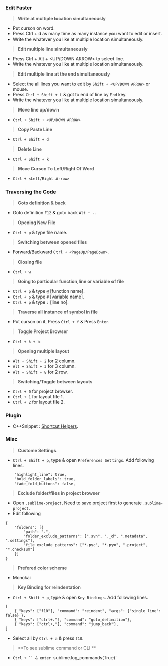 
### Edit Faster

> **Write at multiple location simultaneously**
- Put curson on word.
- Press Ctrl + d as many time as many instance you want to edit or insert.
- Write the whatever you like at multiple location simultaneously.

> **Edit multiple line simultaneously**
- Press Ctrl + Alt + <UP/DOWN ARROW> to select line.
- Write the whatever you like at multiple location simultaneously.

> **Edit multiple line at the end simultaneously**
- Select the all lines you want to edit by `Shift + <UP/DOWN ARROW>` or mouse.
- Press `Ctrl + Shift + L` & got to end of line by `End` key.
- Write the whatever you like at multiple location simultaneously.

> **Move line up/down**
- `Ctrl + Shift + <UP/DOWN ARROW>`

> **Copy Paste Line**
- `Ctrl + Shift + d`

> **Delete Line**
- `Ctrl + Shift + k`

> **Move Curson To Left/Right Of Word**
- `Ctrl + <Left/Right Arrow>`

### Traversing the Code

> **Goto definition & back**
- Goto definition `F12` & goto back `Alt + -`.

> **Opening New File**
- `Ctrl + p` & type file name.

> **Switching between opened files**
- Forward/Backward `Ctrl + <PageUp/PageDown>`.

> **Closing file**
- `Ctrl + w`

> **Going to particular function,line or variable of file**
- `Ctrl + p` & type <file name> `@` [function name].
- `Ctrl + p` & type <file name> `#` [variable name].
- `Ctrl + p` & type <file name> `:` [line no].

> **Traverse all instance of symbol in file**
- Put curson on it, Press `Ctrl + f` & Press `Enter`.

> **Toggle Project Browser**
- `Ctrl + k + b`

> **Opening multiple layout**
- `Alt + Shift + 2` for 2 column.
- `Alt + Shift + 3` for 3 column.
- `Alt + Shift + 8` for 2 row.

> **Switching/Toggle between layouts**
- `Ctrl + 0` for project browser.
- `Ctrl + 1` for layout file 1.
- `Ctrl + 2` for layout file 2.

### Plugin
- C++Snippet : [Shortcut Helpers](https://github.com/Rapptz/cpp-sublime-snippet/blob/master/reference.md).

### Misc

> **Custome Settings**
- `Ctrl + Shift + p`, type & open `Preferences Settings`. Add following lines.
```
	"highlight_line": true,
	"bold_folder_labels": true,
 	"fade_fold_buttons": false,
```
> **Exclude folder/files in project browser**
- Open `.sublime-project`, Need to save project first to generate `.sublime-project`.
- Edit following
```
{
    "folders": [{
        "path": ".",
        "folder_exclude_patterns": [".svn", "._d", ".metadata", ".settings"],
        "file_exclude_patterns": ["*.pyc", "*.pyo", ".project", "*.checksum"]
    }]
}
```
> **Prefered color scheme**
- Monokai

> **Key Binding for reindentation**
- `Ctrl + Shift + p`, type & open `Key Bindings`. Add following lines.
```
[
	{ "keys": ["f10"], "command": "reindent", "args": {"single_line": false} },
	{ "keys": ["ctrl+."], "command": "goto_definition"},
	{ "keys": ["ctrl+,"], "command": "jump_back"},	
]
```
- Select all by `Ctrl + a` & press `f10`.

> **To see sublime command or CLI **
- `Ctrl + `` & enter `sublime.log_commands(True)`

